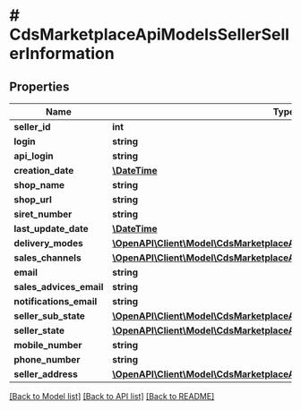 # # CdsMarketplaceApiModelsSellerSellerInformation

## Properties

Name | Type | Description | Notes
------------ | ------------- | ------------- | -------------
**seller_id** | **int** |  | [optional]
**login** | **string** |  | [optional]
**api_login** | **string** |  | [optional]
**creation_date** | [**\DateTime**](\DateTime.md) |  | [optional]
**shop_name** | **string** |  | [optional]
**shop_url** | **string** |  | [optional]
**siret_number** | **string** |  | [optional]
**last_update_date** | [**\DateTime**](\DateTime.md) |  | [optional]
**delivery_modes** | [**\OpenAPI\Client\Model\CdsMarketplaceApiModelsSellerHyperMedia**](CdsMarketplaceApiModelsSellerHyperMedia.md) |  | [optional]
**sales_channels** | [**\OpenAPI\Client\Model\CdsMarketplaceApiModelsSellerHyperMedia**](CdsMarketplaceApiModelsSellerHyperMedia.md) |  | [optional]
**email** | **string** |  | [optional]
**sales_advices_email** | **string** |  | [optional]
**notifications_email** | **string** |  | [optional]
**seller_sub_state** | [**\OpenAPI\Client\Model\CdsMarketplaceApiModelsSellerEnumsSellerSubState**](CdsMarketplaceApiModelsSellerEnumsSellerSubState.md) |  | [optional]
**seller_state** | [**\OpenAPI\Client\Model\CdsMarketplaceApiModelsSellerEnumsSellerState**](CdsMarketplaceApiModelsSellerEnumsSellerState.md) |  | [optional]
**mobile_number** | **string** |  | [optional]
**phone_number** | **string** |  | [optional]
**seller_address** | [**\OpenAPI\Client\Model\CdsMarketplaceApiModelsSellerHyperMedia**](CdsMarketplaceApiModelsSellerHyperMedia.md) |  | [optional]

[[Back to Model list]](../../README.md#models) [[Back to API list]](../../README.md#endpoints) [[Back to README]](../../README.md)
